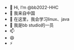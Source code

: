 - 👋 Hi, I’m @bb2022-HHC
- 👀 我来自中国
- 🌱 在这里，我会学习linux、java
- 💞️ 我是bb studio的一员
- 📫 
- 😄 
- ⚡ 

<!---
bb2022-HHC/bb2022-HHC is a ✨ special ✨ repository because its `README.md` (this file) appears on your GitHub profile.
You can click the Preview link to take a look at your changes.
--->
